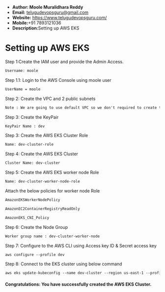 + <b>Author: Moole Muralidhara Reddy</b></br>
+ <b>Email:</b> telugudevopsguru@gmail.com</br>
+ <b>Website:</b> https://www.telugudevopsguru.com/</br>
+ <b>Mobile:</b>+91 7893121036</br>
+ <b>Description:</b>Setting up AWS EKS</br>
# Setting up AWS EKS
Step 1:Create the IAM user and provide the Admin Access.
```xml
Username: moole
```
Step 1.1: Login to the AWS Console using moole user
```xml
UserName = moole
```
Step 2: Create the VPC and 2 public subnets

```xml
Note : We are going to use default VPC so we don't required to create the VPC.
```
Step 3: Create the KeyPair

```xml
KeyPair Name : dev
```
Step 3: Create the AWS EKS Cluster Role

```xml
Name: dev-cluster-role
```

Step 4: Create the AWS EKS Cluster

 ```xml
 Cluster Name: dev-cluster
```
Step 5: Create the AWS EKS worker node Role

```xml
Name: dev-cluster-worker-node-role
```
 Attach the below policies for worker node Role

 ```xml
 AmazonEKSWorkerNodePolicy

 AmazonEC2ContainerRegistryReadOnly

 AmazonEKS_CNI_Policy
```
 Step 6: Create the Node Group

 ```xml
 Worker group name : dev-cluster-worker-node
```
 Step 7: Configure to the AWS CLI using Access key ID & Secret access key

 ```xml
 aws configure --profile dev
```
 Step 8: Connect to the EKS cluster using below command

 ```xml
 aws eks update-kubeconfig --name dev-cluster --region us-east-1 --profile dev
```

 #### Congratulations: You have successfully created the AWS EKS Cluster.
